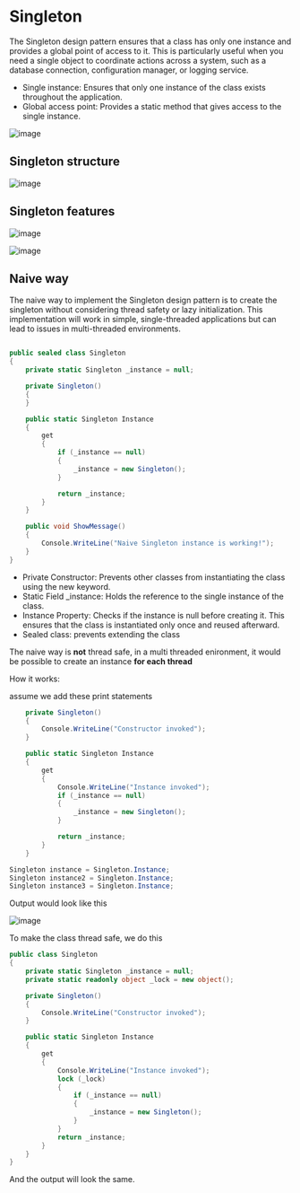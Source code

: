 # Singleton

The Singleton design pattern ensures that a class has only one instance and provides a global point of access to it. This is particularly useful when you need a single object to coordinate actions across a system, such as a database connection, configuration manager, or logging service.

- Single instance: Ensures that only one instance of the class exists throughout the application.
- Global access point: Provides a static method that gives access to the single instance.

![image](https://github.com/user-attachments/assets/8883852b-517f-4122-971c-5c22a41780f4)

## Singleton structure

![image](https://github.com/user-attachments/assets/19d9dd8d-e894-44f4-9a2a-ff0f1a2e0a7e)

## Singleton features

![image](https://github.com/user-attachments/assets/c89d1968-e632-4b6e-9499-d8d0d5d7aece)

![image](https://github.com/user-attachments/assets/8f6052ed-d2e7-4417-a2d7-36da458e950d)

## Naive way

The naive way to implement the Singleton design pattern is to create the singleton without considering thread safety or lazy initialization. This implementation will work in simple, single-threaded applications but can lead to issues in multi-threaded environments.

```csharp

public sealed class Singleton
{
    private static Singleton _instance = null;

    private Singleton()
    {
    }

    public static Singleton Instance
    {
        get
        {
            if (_instance == null)
            {
                _instance = new Singleton();
            }

            return _instance;
        }
    }

    public void ShowMessage()
    {
        Console.WriteLine("Naive Singleton instance is working!");
    }
}

```

- Private Constructor: Prevents other classes from instantiating the class using the new keyword.
- Static Field _instance: Holds the reference to the single instance of the class.
- Instance Property: Checks if the instance is null before creating it. This ensures that the class is instantiated only once and reused afterward.
- Sealed class: prevents extending the class

The naive way is **not** thread safe, in a multi threaded enironment, it would be possible to create an instance **for each thread**

How it works:

assume we add these print statements 

```csharp
    private Singleton()
    {
        Console.WriteLine("Constructor invoked");
    }

    public static Singleton Instance
    {
        get
        {
            Console.WriteLine("Instance invoked");
            if (_instance == null)
            {
                _instance = new Singleton();
            }

            return _instance;
        }
    }
```

```csharp
Singleton instance = Singleton.Instance;
Singleton instance2 = Singleton.Instance;
Singleton instance3 = Singleton.Instance;
```

Output would look like this

![image](https://github.com/user-attachments/assets/235b7122-2b61-4af2-926f-a48ffe348d7e)

To make the class thread safe, we do this

```csharp
public class Singleton
{
    private static Singleton _instance = null;
    private static readonly object _lock = new object();

    private Singleton()
    {
        Console.WriteLine("Constructor invoked");
    }

    public static Singleton Instance
    {
        get
        {
            Console.WriteLine("Instance invoked");
            lock (_lock)
            {
                if (_instance == null)
                {
                    _instance = new Singleton();
                }
            }
            return _instance;
        }
    }
}
```

And the output will look the same.
